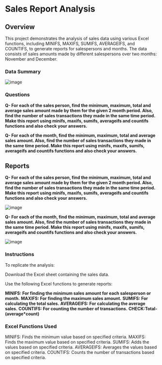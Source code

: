 # Sales Report Analysis
## Overview
This project demonstrates the analysis of sales data using various Excel functions, including MINIFS, MAXIFS, SUMIFS, AVERAGEIFS, and COUNTIFS, to generate reports for salespersons and months. The data consists of sales amounts made by different salespersons over two months: November and December.

### Data Summary

![image](https://github.com/user-attachments/assets/9fabe311-525b-49f9-b86a-89037c2b79a7)

### Questions 
**Q- For each of the sales person, find the minimum, maximum, total and average sales amount made by them for the given 2 month period. Also, find the number of sales transactions they made in the same time period.
Make this report using minifs, maxifs, sumifs, averageifs and countifs functions and also check your answers.**

**Q- For each of the month, find the minimum, maximum, total and average sales amount. Also, find the number of sales transactions they made in the same time period.
Make this report using minifs, maxifs, sumifs, averageifs and countifs functions and also check your answers.**

## Reports

**Q- For each of the sales person, find the minimum, maximum, total and average sales amount made by them for the given 2 month period. Also, find the number of sales transactions they made in the same time period.
Make this report using minifs, maxifs, sumifs, averageifs and countifs functions and also check your answers.**


![image](https://github.com/user-attachments/assets/e21beddd-131d-484e-9346-ae7fb1c9a76a)


**Q- For each of the month, find the minimum, maximum, total and average sales amount. Also, find the number of sales transactions they made in the same time period.
Make this report using minifs, maxifs, sumifs, averageifs and countifs functions and also check your answers.**



![image](https://github.com/user-attachments/assets/2659b256-8f1a-4f14-be88-8e5762dfdc91)

### Instructions

To replicate the analysis:

Download the Excel sheet containing the sales data.

Use the following Excel functions to generate reports:

**MINIFS: For finding the minimum sales amount for each salesperson or month.**
**MAXIFS: For finding the maximum sales amount.**
**SUMIFS: For calculating the total sales.**
**AVERAGEIFS: For calculating the average sales.**
**COUNTIFS: For counting the number of transactions.**
**CHECK:Total-(average*count)**

### Excel Functions Used

MINIFS: Finds the minimum value based on specified criteria.
MAXIFS: Finds the maximum value based on specified criteria.
SUMIFS: Adds the values based on specified criteria.
AVERAGEIFS: Averages the values based on specified criteria.
COUNTIFS: Counts the number of transactions based on specified criteria.





